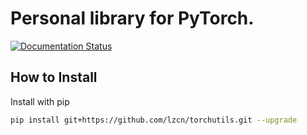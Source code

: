 # Personal library for PyTorch.
[![Documentation Status](https://readthedocs.org/projects/torchutils/badge/?version=latest)](https://torchutils.readthedocs.io/en/latest/?badge=latest)

## How to Install

Install with pip

```bash
pip install git+https://github.com/lzcn/torchutils.git --upgrade
```

